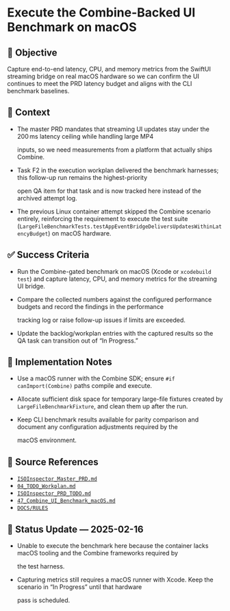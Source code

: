 # Execute the Combine-Backed UI Benchmark on macOS

## 🎯 Objective

Capture end-to-end latency, CPU, and memory metrics from the SwiftUI streaming bridge on real macOS hardware so we can
confirm the UI continues to meet the PRD latency budget and aligns with the CLI benchmark baselines.

## 🧩 Context

- The master PRD mandates that streaming UI updates stay under the 200 ms latency ceiling while handling large MP4

  inputs, so we need measurements from a platform that actually ships Combine.

- Task F2 in the execution workplan delivered the benchmark harnesses; this follow-up run remains the highest-priority

  open QA item for that task and is now tracked here instead of the archived attempt log.

- The previous Linux container attempt skipped the Combine scenario entirely, reinforcing the requirement to execute the test suite (`LargeFileBenchmarkTests.testAppEventBridgeDeliversUpdatesWithinLatencyBudget`) on macOS hardware.

## ✅ Success Criteria

- Run the Combine-gated benchmark on macOS (Xcode or `xcodebuild test`) and capture latency, CPU, and memory metrics for the streaming UI bridge.
- Compare the collected numbers against the configured performance budgets and record the findings in the performance

  tracking log or raise follow-up issues if limits are exceeded.

- Update the backlog/workplan entries with the captured results so the QA task can transition out of “In Progress.”

## 🔧 Implementation Notes

- Use a macOS runner with the Combine SDK; ensure `#if canImport(Combine)` paths compile and execute.
- Allocate sufficient disk space for temporary large-file fixtures created by `LargeFileBenchmarkFixture`, and clean them up after the run.
- Keep CLI benchmark results available for parity comparison and document any configuration adjustments required by the

  macOS environment.

## 🧠 Source References

- [`ISOInspector_Master_PRD.md`](../AI/ISOViewer/ISOInspector_PRD_Full/ISOInspector_Master_PRD.md)
- [`04_TODO_Workplan.md`](../AI/ISOInspector_Execution_Guide/04_TODO_Workplan.md)
- [`ISOInspector_PRD_TODO.md`](../AI/ISOViewer/ISOInspector_PRD_TODO.md)
- [`47_Combine_UI_Benchmark_macOS.md`](../TASK_ARCHIVE/47_Combine_UI_Benchmark_macOS/47_Combine_UI_Benchmark_macOS.md)
- [`DOCS/RULES`](../RULES)

## 🚧 Status Update — 2025-02-16

- Unable to execute the benchmark here because the container lacks macOS tooling and the Combine frameworks required by

  the test harness.

- Capturing metrics still requires a macOS runner with Xcode. Keep the scenario in “In Progress” until that hardware

  pass is scheduled.
